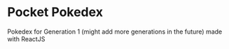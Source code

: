 # Pocket Pokedex

Pokedex for Generation 1 (might add more generations in the future) made with ReactJS
